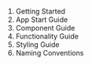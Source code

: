 1. Getting Started
2. App Start Guide
3. Component Guide
4. Functionality Guide
5. Styling Guide
6. Naming Conventions